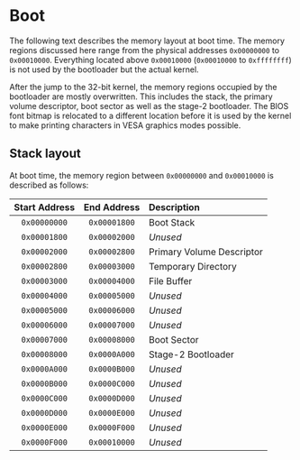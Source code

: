 # Boot

The following text describes the memory layout at boot time. The memory regions discussed here range from the physical addresses `0x00000000` to `0x00010000`. Everything located above `0x00010000` (`0x00010000` to `0xffffffff`) is not used by the bootloader but the actual kernel.

After the jump to the 32-bit kernel, the memory regions occupied by the bootloader are mostly overwritten. This includes the stack, the primary volume descriptor, boot sector as well as the stage-2 bootloader. The BIOS font bitmap is relocated to a different location before it is used by the kernel to make printing characters in VESA graphics modes possible.

## Stack layout

At boot time, the memory region between `0x00000000` and `0x00010000` is described as follows:

| Start Address | End Address  | Description |
|      :---:    |     :---:    |     :---    |
| `0x00000000`  | `0x00001800` | Boot Stack |
| `0x00001800`  | `0x00002000` | *Unused* |
| `0x00002000`  | `0x00002800` | Primary Volume Descriptor |
| `0x00002800`  | `0x00003000` | Temporary Directory |
| `0x00003000`  | `0x00004000` | File Buffer |
| `0x00004000`  | `0x00005000` | *Unused* |
| `0x00005000`  | `0x00006000` | *Unused* |
| `0x00006000`  | `0x00007000` | *Unused* |
| `0x00007000`  | `0x00008000` | Boot Sector |
| `0x00008000`  | `0x0000A000` | Stage-2 Bootloader |
| `0x0000A000`  | `0x0000B000` | *Unused* |
| `0x0000B000`  | `0x0000C000` | *Unused* |
| `0x0000C000`  | `0x0000D000` | *Unused* |
| `0x0000D000`  | `0x0000E000` | *Unused* |
| `0x0000E000`  | `0x0000F000` | *Unused* |
| `0x0000F000`  | `0x00010000` | *Unused* |